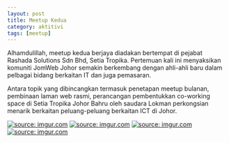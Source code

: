 ```yaml
---
layout: post
title: Meetup Kedua
category: aktitivi
tags: [meetup]
---
```


Alhamdulillah, meetup kedua berjaya diadakan bertempat di pejabat Rashada Solutions Sdn Bhd, Setia Tropika. Pertemuan kali ini menyaksikan komuniti JomWeb Johor semakin berkembang dengan ahli-ahli baru dalam pelbagai bidang berkaitan IT dan juga pemasaran.

Antara topik yang dibincangkan termasuk penetapan meetup bulanan, pembinaan laman web rasmi, perancangan pembentukkan co-working space di Setia Tropika Johor Bahru oleh saudara Lokman perkongsian menarik berkaitan peluang-peluang berkaitan ICT di Johor.

<a href="http://imgur.com/E6uVEom"><img src="http://i.imgur.com/E6uVEom.jpg" title="source: imgur.com" /></a>
<a href="http://imgur.com/zR3hJM4"><img src="http://i.imgur.com/zR3hJM4.jpg" title="source: imgur.com" /></a>
<a href="http://imgur.com/mE6GgqB"><img src="http://i.imgur.com/mE6GgqB.jpg" title="source: imgur.com" /></a>
<a href="http://imgur.com/M1NMoF0"><img src="http://i.imgur.com/M1NMoF0.jpg" title="source: imgur.com" /></a>

